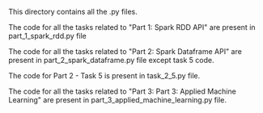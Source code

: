 This directory contains all the .py files.

The code for all the tasks related to "Part 1: Spark RDD API" are present in part_1_spark_rdd.py file

The code for all the tasks related to "Part 2: Spark Dataframe API" are present in part_2_spark_dataframe.py file except task 5 code.

The code for Part 2 - Task 5 is present in task_2_5.py file.

The code for all the tasks related to "Part 3: Part 3: Applied Machine Learning" are present in part_3_applied_machine_learning.py file.
